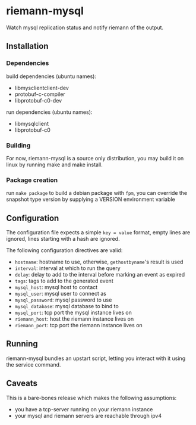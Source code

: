 # riemann-mysql

Watch mysql replication status and notify riemann of the output.

## Installation

### Dependencies

build dependencies (ubuntu names):

* libmysclientclient-dev
* protobuf-c-compiler
* libprotobuf-c0-dev

run dependencies (ubuntu names):

* libmysqlclient
* libprotobuf-c0

### Building

For now, riemann-mysql is a source only distribution, you may build
it on linux by running make and make install.

### Package creation

run `make package` to build a debian package with `fpm`, you can
override the snapshot type version by supplying a VERSION environment
variable

## Configuration

The configuration file expects a simple `key = value` format,
empty lines are ignored, lines starting with a hash are ignored.

The following configuration directives are valid:

* `hostname`: hostname to use, otherwise, `gethostbyname`'s result is used
* `interval`: interval at which to run the query
* `delay`: delay to add to the interval before marking an event as expired
* `tags`: tags to add to the generated event
* `mysql_host`: mysql host to contact
* `mysql_user`: mysql user to connect as
* `mysql_password`: mysql password to use
* `mysql_database`: mysql database to bind to
* `mysql_port`: tcp port the mysql instance lives on
* `riemann_host`: host the riemann instance lives on
* `riemann_port`: tcp port the riemann instance lives on

## Running

riemann-mysql bundles an upstart script, letting you interact with it using
the service command.

## Caveats

This is a bare-bones release which makes the following assumptions:

* you have a tcp-server running on your riemann instance
* your mysql and riemann servers are reachable through ipv4


